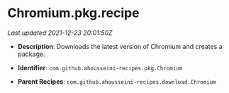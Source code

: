 # Chromium.pkg.recipe

_Last updated 2021-12-23 20:01:50Z_

- **Description**: Downloads the latest version of Chromium and creates a package.

- **Identifier**: `com.github.ahousseini-recipes.pkg.Chromium`

- **Parent Recipes**: `com.github.ahousseini-recipes.download.Chromium`
